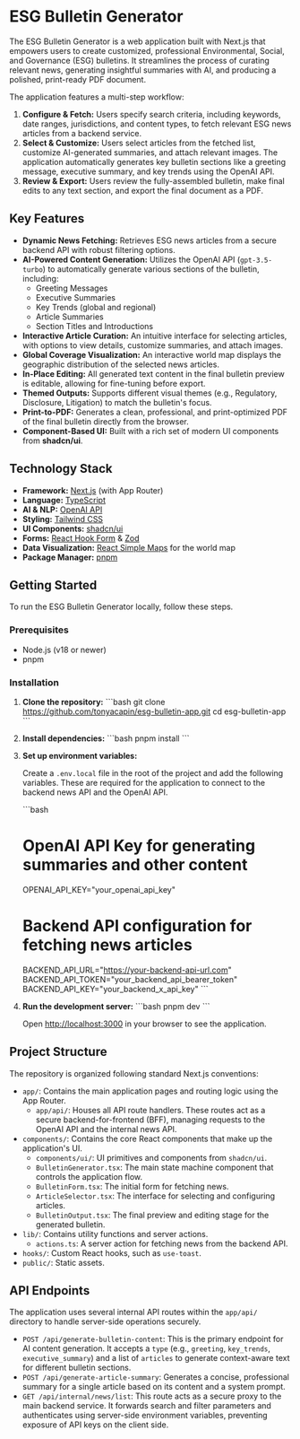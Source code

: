 # ESG Bulletin Generator

The ESG Bulletin Generator is a web application built with Next.js that empowers users to create customized, professional Environmental, Social, and Governance (ESG) bulletins. It streamlines the process of curating relevant news, generating insightful summaries with AI, and producing a polished, print-ready PDF document.

The application features a multi-step workflow:
1.  **Configure & Fetch:** Users specify search criteria, including keywords, date ranges, jurisdictions, and content types, to fetch relevant ESG news articles from a backend service.
2.  **Select & Customize:** Users select articles from the fetched list, customize AI-generated summaries, and attach relevant images. The application automatically generates key bulletin sections like a greeting message, executive summary, and key trends using the OpenAI API.
3.  **Review & Export:** Users review the fully-assembled bulletin, make final edits to any text section, and export the final document as a PDF.

## Key Features

*   **Dynamic News Fetching:** Retrieves ESG news articles from a secure backend API with robust filtering options.
*   **AI-Powered Content Generation:** Utilizes the OpenAI API (`gpt-3.5-turbo`) to automatically generate various sections of the bulletin, including:
    *   Greeting Messages
    *   Executive Summaries
    *   Key Trends (global and regional)
    *   Article Summaries
    *   Section Titles and Introductions
*   **Interactive Article Curation:** An intuitive interface for selecting articles, with options to view details, customize summaries, and attach images.
*   **Global Coverage Visualization:** An interactive world map displays the geographic distribution of the selected news articles.
*   **In-Place Editing:** All generated text content in the final bulletin preview is editable, allowing for fine-tuning before export.
*   **Themed Outputs:** Supports different visual themes (e.g., Regulatory, Disclosure, Litigation) to match the bulletin's focus.
*   **Print-to-PDF:** Generates a clean, professional, and print-optimized PDF of the final bulletin directly from the browser.
*   **Component-Based UI:** Built with a rich set of modern UI components from **shadcn/ui**.

## Technology Stack

*   **Framework:** [Next.js](https://nextjs.org/) (with App Router)
*   **Language:** [TypeScript](https://www.typescriptlang.org/)
*   **AI & NLP:** [OpenAI API](https://openai.com/docs)
*   **Styling:** [Tailwind CSS](https://tailwindcss.com/)
*   **UI Components:** [shadcn/ui](https://ui.shadcn.com/)
*   **Forms:** [React Hook Form](https://react-hook-form.com/) & [Zod](https://zod.dev/)
*   **Data Visualization:** [React Simple Maps](https://www.react-simple-maps.io/) for the world map
*   **Package Manager:** [pnpm](https://pnpm.io/)

## Getting Started

To run the ESG Bulletin Generator locally, follow these steps.

### Prerequisites

*   Node.js (v18 or newer)
*   pnpm

### Installation

1.  **Clone the repository:**
    \`\`\`bash
    git clone https://github.com/tonyacapin/esg-bulletin-app.git
    cd esg-bulletin-app
    \`\`\`

2.  **Install dependencies:**
    \`\`\`bash
    pnpm install
    \`\`\`

3.  **Set up environment variables:**

    Create a `.env.local` file in the root of the project and add the following variables. These are required for the application to connect to the backend news API and the OpenAI API.

    \`\`\`bash
    # OpenAI API Key for generating summaries and other content
    OPENAI_API_KEY="your_openai_api_key"

    # Backend API configuration for fetching news articles
    BACKEND_API_URL="https://your-backend-api-url.com"
    BACKEND_API_TOKEN="your_backend_api_bearer_token"
    BACKEND_API_KEY="your_backend_x_api_key"
    \`\`\`

4.  **Run the development server:**
    \`\`\`bash
    pnpm dev
    \`\`\`

    Open [http://localhost:3000](http://localhost:3000) in your browser to see the application.

## Project Structure

The repository is organized following standard Next.js conventions:

*   `app/`: Contains the main application pages and routing logic using the App Router.
    *   `app/api/`: Houses all API route handlers. These routes act as a secure backend-for-frontend (BFF), managing requests to the OpenAI API and the internal news API.
*   `components/`: Contains the core React components that make up the application's UI.
    *   `components/ui/`: UI primitives and components from `shadcn/ui`.
    *   `BulletinGenerator.tsx`: The main state machine component that controls the application flow.
    *   `BulletinForm.tsx`: The initial form for fetching news.
    *   `ArticleSelector.tsx`: The interface for selecting and configuring articles.
    *   `BulletinOutput.tsx`: The final preview and editing stage for the generated bulletin.
*   `lib/`: Contains utility functions and server actions.
    *   `actions.ts`: A server action for fetching news from the backend API.
*   `hooks/`: Custom React hooks, such as `use-toast`.
*   `public/`: Static assets.

## API Endpoints

The application uses several internal API routes within the `app/api/` directory to handle server-side operations securely.

*   `POST /api/generate-bulletin-content`: This is the primary endpoint for AI content generation. It accepts a `type` (e.g., `greeting`, `key_trends`, `executive_summary`) and a list of `articles` to generate context-aware text for different bulletin sections.
*   `POST /api/generate-article-summary`: Generates a concise, professional summary for a single article based on its content and a system prompt.
*   `GET /api/internal/news/list`: This route acts as a secure proxy to the main backend service. It forwards search and filter parameters and authenticates using server-side environment variables, preventing exposure of API keys on the client side.
